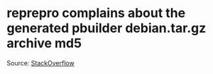 # reprepro complains about the generated pbuilder debian.tar.gz archive md5

Source: [StackOverflow](http://stackoverflow.com/questions/21563872/reprepro-complains-about-the-generated-pbuilder-debian-tar-gz-archive-md5)

